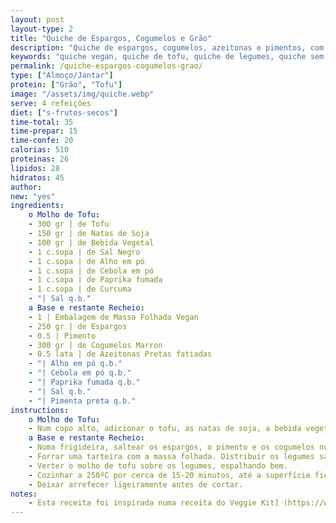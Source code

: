 ```yaml
---
layout: post
layout-type: 2
title: "Quiche de Espargos, Cogumelos e Grão"
description: "Quiche de espargos, cogumelos, azeitonas e pimentos, com um molho de tofu numa base crocante de massa folhada"
keywords: "quiche vegan, quiche de tofu, quiche de legumes, quiche sem ovo, quiche saudável, quiche fácil, espargos, cogumelos, quiche cremosa, receita vegan rápida"
permalink: /quiche-espargos-cogumelos-grao/
type: ["Almoço/Jantar"]
protein: ["Grão", "Tofu"]
image: "/assets/img/quiche.webp"
serve: 4 refeições
diet: ["s-frutos-secos"]
time-total: 35
time-prepar: 15
time-confe: 20
calorias: 510
proteinas: 26
lipidos: 28
hidratos: 45
author: 
new: "yes"
ingredients:
    o Molho de Tofu:
    - 300 gr | de Tofu
    - 150 gr | de Natas de Soja
    - 100 gr | de Bebida Vegetal
    - 1 c.sopa | de Sal Negro
    - 1 c.sopa | de Alho em pó
    - 1 c.sopa | de Cebola em pó
    - 1 c.sopa | de Paprika fumada
    - 1 c.sopa | de Curcuma
    - "| Sal q.b."
    a Base e restante Recheio:
    - 1 | Embalagem de Massa Folhada Vegan
    - 250 gr | de Espargos
    - 0.5 | Pimento
    - 300 gr | de Cogumelos Marron
    - 0.5 lata | de Azeitonas Pretas fatiadas
    - "| Alho em pó q.b."
    - "| Cebola em pó q.b."
    - "| Paprika fumada q.b."
    - "| Sal q.b."
    - "| Pimenta preta q.b."
instructions:
    o Molho de Tofu:
    - Num copo alto, adicionar o tofu, as natas de soja, a bebida vegetal, os temperos e o sal. Triturar tudo com a varinha mágica até obter um creme homogéneo. Reservar.
    a Base e restante Recheio:
    - Numa frigideira, saltear os espargos, o pimento e os cogumelos num fio de azeite. Adicionar os temperos e mexer bem até os legumes ficarem macios.
    - Forrar uma tarteira com a massa folhada. Distribuir os legumes salteados e as azeitonas pretas (algumas envolver outras por cima da quiche).
    - Verter o molho de tofu sobre os legumes, espalhando bem.
    - Cozinhar a 250ºC por cerca de 15-20 minutos, até a superfície ficar dourada.
    - Deixar arrefecer ligeiramente antes de cortar.
notes:
    - Esta receita foi inspirada numa receita do Veggie Kit] (https://www.avp.org.pt/receitas/quiche-de-espargos-cogumelos-eryngii-e-tomate-seco/)
---
```


